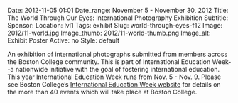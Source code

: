 Date: 2012-11-05 01:01 
Date_range: November 5 - November 30, 2012
Title: The World Through Our Eyes: International Photography Exhibition 
Subtitle: 
Sponsor:
Location: lvl1
Tags: exhibit
Slug: world-through-eyes-f12
Image: 2012/11-world.jpg
Image_thumb: 2012/11-world-thumb.png
Image_alt: Exhibit Poster
Active: no
Style: default

An exhibition of international photographs submitted from members across the Boston College community. This is part of International Education Week--a nationwide initiative with the goal of fostering international education. This year International Education Week runs from Nov. 5 - Nov. 9. Please see Boston College&rsquo;s <a href="http://www.bc.edu/iew">International Education Week website</a> for details on the more than 40 events which will take place at Boston College.

<!--

Active:
  Yes (will appear on Exhibit's homepage)
  No (will not appear on Exhibit's homepage, but will appear in archives)

Gallery locations: 
  Burns Library (burns)
  Theology and Ministry Library (tml)
  O'Neill Level One (lvl1)
  O'Neill Level Three (lvl3)
  O'Neill Reading Room (reading)
  O'Neill Reading Room Back Wall (backwall)
  O'Neill Lobby (lobby)
  History Dept, Stokes Hall (stokes)
  Bapst Exhibits (bapsts)
  Archived Bapst Exhibits (bapstsarchive)
  
Need spaces for:

  Virtual Exhibits (virtual)
  Tip O'Neill (tiponeill)

Style:
  Poster on left, text on right (default)
  Poster on right, text on left (right)
  Poster large, centered above text (middle_top)
  Poster large, centered below text (middle_down)

Add'l images
  <img src="/theme/img/exhibits/XXXX/201X/00-XXXX.png" alt="words" class="float_left">
  <img src="/theme/img/exhibits/XXXX/201X/00-XXXX.png" alt="words" class="float_right">
  <img src="/theme/img/exhibits/XXXX/201X/00-XXXX.png" alt="words" class="center">

-->

